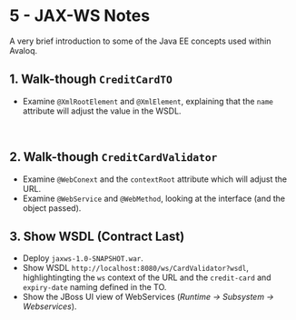# 5 - JAX-WS Notes

A very brief introduction to some of the Java EE concepts used within Avaloq.



## 1. Walk-though `CreditCardTO`
- Examine `@XmlRootElement` and `@XmlElement`, explaining that the `name` attribute will adjust the value in the WSDL.

  ​

## 2. Walk-though `CreditCardValidator`

- Examine `@WebConext` and the `contextRoot` attribute which will adjust the URL.
- Examine `@WebService` and `@WebMethod`, looking at the interface (and the object passed).



## 3. Show WSDL (Contract Last) 
* Deploy `jaxws-1.0-SNAPSHOT.war`.
* Show WSDL `http://localhost:8080/ws/CardValidator?wsdl`, highlightingting the `ws` context of the URL and the `credit-card` and `expiry-date` naming defined in the TO.
* Show the JBoss UI view of WebServices (*Runtime -> Subsystem -> Webservices*).

